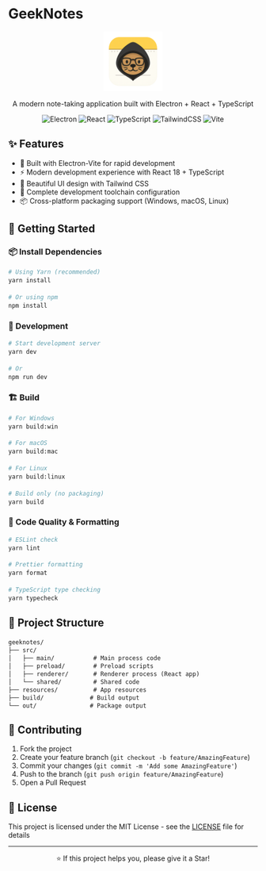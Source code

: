 # GeekNotes

<div align="center">
  <img src="src/renderer/src/assets/geeknotes-logo.svg" alt="GeekNotes Logo" width="120" height="120">
  
  <p>A modern note-taking application built with Electron + React + TypeScript</p>
  
  ![Electron](https://img.shields.io/badge/Electron-191970?style=for-the-badge&logo=Electron&logoColor=white)
  ![React](https://img.shields.io/badge/react-%2320232a.svg?style=for-the-badge&logo=react&logoColor=%2361DAFB)
  ![TypeScript](https://img.shields.io/badge/typescript-%23007ACC.svg?style=for-the-badge&logo=typescript&logoColor=white)
  ![TailwindCSS](https://img.shields.io/badge/tailwindcss-%2338B2AC.svg?style=for-the-badge&logo=tailwind-css&logoColor=white)
  ![Vite](https://img.shields.io/badge/vite-%23646CFF.svg?style=for-the-badge&logo=vite&logoColor=white)
</div>

## ✨ Features

- 🚀 Built with Electron-Vite for rapid development
- ⚡ Modern development experience with React 18 + TypeScript
- 🎨 Beautiful UI design with Tailwind CSS
- 🔧 Complete development toolchain configuration
- 📦 Cross-platform packaging support (Windows, macOS, Linux)

## 🚀 Getting Started

### 📦 Install Dependencies

```bash
# Using Yarn (recommended)
yarn install

# Or using npm
npm install
```

### 🔧 Development

```bash
# Start development server
yarn dev

# Or
npm run dev
```

### 🏗️ Build

```bash
# For Windows
yarn build:win

# For macOS
yarn build:mac

# For Linux
yarn build:linux

# Build only (no packaging)
yarn build
```

### 🧪 Code Quality & Formatting

```bash
# ESLint check
yarn lint

# Prettier formatting
yarn format

# TypeScript type checking
yarn typecheck
```

## 📁 Project Structure

```
geeknotes/
├── src/
│   ├── main/           # Main process code
│   ├── preload/        # Preload scripts
│   ├── renderer/       # Renderer process (React app)
│   └── shared/         # Shared code
├── resources/          # App resources
├── build/             # Build output
└── out/               # Package output
```

## 🤝 Contributing

1. Fork the project
2. Create your feature branch (`git checkout -b feature/AmazingFeature`)
3. Commit your changes (`git commit -m 'Add some AmazingFeature'`)
4. Push to the branch (`git push origin feature/AmazingFeature`)
5. Open a Pull Request

## 📄 License

This project is licensed under the MIT License - see the [LICENSE](LICENSE) file for details

---

<div align="center">
  <p>⭐ If this project helps you, please give it a Star!</p>
</div>

